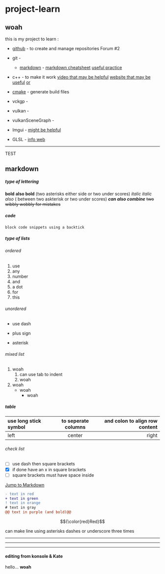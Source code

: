 # project-learn
## woah

 this is my project to learn : 
 * [github](http:///www.github.com) - to create and manage repositories  Forum #2
 * git - 
   * [markdown]() - [markdown cheatsheet](https://github.com/im-luka/markdown-cheatsheet) [useful practice](#Markdown) 
    
 * c++ - to make it work [video that may be helpful](https://www.youtube.com/watch?v=vLnPwxZdW4Y) [website that may be useful](https://www.learncpp.com/#google_vignette) [or](https://cplusplus.com/doc/tutorial/) 
 * [cmake](http://cmake.org) - generate build files
 * vckgp -
 * vulkan - 
 * vulkanSceneGraph -
 * Imgui - [might be helpful](https://pthom.github.io/imgui_manual_online/manual/imgui_manual.html)
 * GLSL - [info web](https://www.khronos.org/opengl/wiki/Core_Language_(GLSL))  

***

TEST


## markdown 
##### type of lettering
**bold**  __also bold__  (two asterisks either side or two under scores)
*italic*  _italic also_ ( between two askterisk or two under scores) 
**_can also combine_** 
~~two wibbly wobbly for mistakes~~

##### code
`block code snippets using a backtick`

##### type of lists 
###### ordered
1. use
2. any
3. number
4. and
5. a dot
6. for
7. this

###### unordered
- use dash
+ plus sign
* asterisk

###### mixed list
1. woah
   1.  can use tab to indent
   2.  woah
3. woah
   - woah
     -  woah
    
#####  table
| use long stick symbol | to seperate columns | and colon to align row content|
|:----------------------|:-------------------:|------------------------------:|
|left                   |center| right|


###### check list 
- [ ] use dash then square brackets
- [x] if done have an x in square brackets
- [ ] square brackets must have space inside

[Jump to Markdown](#Markdown) 
 ```diff
 - text in red
 + text in green
 ! text in orange
 # text in gray
 @@ text in purple (and bold)@@
 ```
$${\color{red}Red}$$

can make line using asterisks dashes or underscore three times
***
---
___

#### editing from konsole & Kate

hello... **woah**



